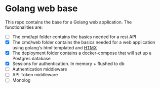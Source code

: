 # Golang web base

This repo contains the base for a Golang web application. The functionalities are:
- [ ] The cmd/api folder contains the basics needed for a rest API
- [X] The cmd/web folder contains the basics needed for a web application using golang's html templated and [HTMX](https://htmx.org/docs/)
- [X] The deployment folder contains a docker-compose that will set up a Postgres database
- [X] Sessions for authentication. In memory + flushed to db
- [ ] Authentication middleware
- [ ] API Token middleware
- [ ] Monolog